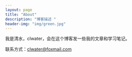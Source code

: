 ```yaml
---
layout: page
title: "About"
description: "博客描述 " 
header-img: "img/green.jpg"
---
```


我是清水，clwater，会在这个博客发一些我的文章和学习笔记。

联系方式：clwater@foxmail.com





